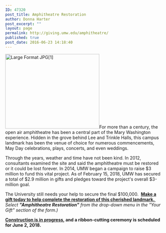 ```yaml
---
ID: 47320
post_title: Amphitheatre Restoration
author: Donna Harter
post_excerpt: ""
layout: page
permalink: http://giving.umw.edu/amphitheatre/
published: true
post_date: 2016-06-23 14:18:40
---
```

<a href="https://giving.umw.edu/wp-content/uploads/2014/02/Large-Format-JPG1.jpg"><img class="alignleft wp-image-45981 size-medium" src="https://giving.umw.edu/wp-content/uploads/2014/02/Large-Format-JPG1-300x239.jpg" alt="Large Format JPG[1]" width="300" height="239" /></a>For more than a century, the open air amphitheatre has been a central part of the Mary Washington experience. Hidden in the grove behind Lee and Trinkle Halls, this campus landmark has been the venue of choice for numerous commencements, May Day celebrations, plays, concerts, and even weddings.

Through the years, weather and time have not been kind. In 2012, consultants examined the site and said the amphitheatre must be restored or it could be lost forever. In 2014, UMW began a campaign to raise $3 million to fund this vital project. As of February 15, 2018, UMW has secured a total of $2.9 million in gifts and pledges toward the project's overall $3-million goal.

The University still needs your help to secure the final $100,000.  <a href="http://umw.edu/amphitheatre-gift" target="_blank" rel="noopener"><strong>Make a gift today to help complete the restoration of this cherished landmark.  </strong></a><em>Select <strong>"Amphitheatre Restoration"</strong> from the drop-down menu in the "Your Gift" section of the form.)</em>

<a href="http://giving.umw.edu/blog/2018/02/19/amphitheatre-construction-update/" target="_blank" rel="noopener"><strong>Construction is in progress</strong></a><strong>, and a ribbon-cutting ceremony is scheduled for June 2, 2018.</strong>

&nbsp;